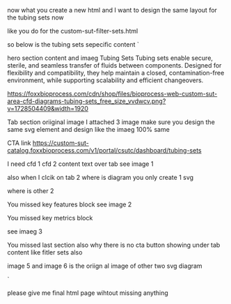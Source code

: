 now what you create a new html and I want to design the same layout for the tubing sets now

like you do for the custom-sut-filter-sets.html

so below is the tubing sets sepecific content
`

hero section content and imaeg
Tubing Sets
Tubing sets enable secure, sterile, and seamless transfer of fluids between components. Designed for flexibility and compatibility, they help maintain a closed, contamination-free environment, while supporting scalability and efficient changeovers.

https://foxxbioprocess.com/cdn/shop/files/bioprocess-web-custom-sut-area-cfd-diagrams-tubing-sets_free_size_vvdwcv.png?v=1728504409&width=1920

Tab section oriiginal image
I attached 3 image make sure you design the same svg element and design like the imaeg 100% same

CTA link
https://custom-sut-catalog.foxxbioprocess.com/v1/portal/csutc/dashboard/tubing-sets

I need cfd 1 cfd 2 content text over tab
see image 1

also when I clcik on tab 2 where is diagram you only create 1 svg

where is other 2

You missed key features block
see image 2

You missed key metrics block

see imaeg 3

You missed last section
also why there is no cta button showing under tab content like fitler sets also

image 5 and image 6 is the oriign al image of other two svg diagram

`

please give me final html page wihtout missing anything